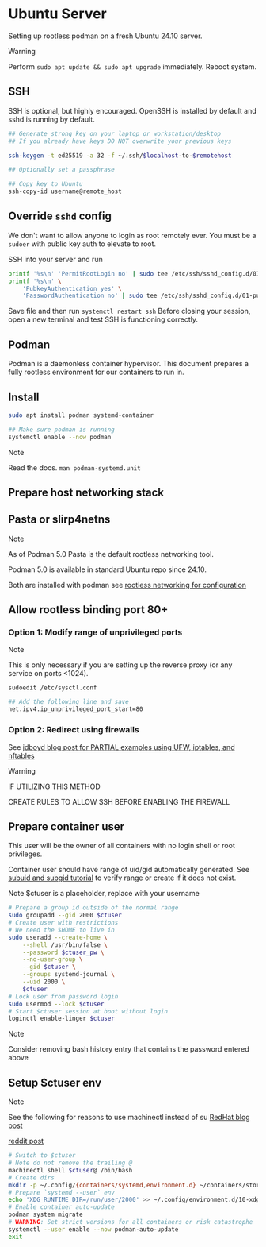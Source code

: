 # Ubuntu Server

Setting up rootless podman on a fresh Ubuntu 24.10 server.

> [!WARNING]
> Perform `sudo apt update && sudo apt upgrade` immediately. Reboot system.

## SSH

SSH is optional, but highly encouraged. OpenSSH is installed by default and sshd
is running by default.

```bash
## Generate strong key on your laptop or workstation/desktop
## If you already have keys DO NOT overwrite your previous keys

ssh-keygen -t ed25519 -a 32 -f ~/.ssh/$localhost-to-$remotehost

## Optionally set a passphrase

## Copy key to Ubuntu
ssh-copy-id username@remote_host
```

## Override `sshd` config

We don't want to allow anyone to login as root remotely ever. You must be a
`sudoer` with public key auth to elevate to root.

SSH into your server and run

```bash
printf '%s\n' 'PermitRootLogin no' | sudo tee /etc/ssh/sshd_config.d/01-root.conf
printf '%s\n' \
    'PubkeyAuthentication yes' \
    'PasswordAuthentication no' | sudo tee /etc/ssh/sshd_config.d/01-pubkey.conf
```

Save file and then run `systemctl restart ssh` Before closing your session, open
a new terminal and test SSH is functioning correctly.

## Podman

Podman is a daemonless container hypervisor. This document prepares a fully
rootless environment for our containers to run in.

## Install

```bash
sudo apt install podman systemd-container

## Make sure podman is running
systemctl enable --now podman
```

> [!NOTE]
> Read the docs. `man podman-systemd.unit`

## Prepare host networking stack

## Pasta or slirp4netns

> [!NOTE]
> As of Podman 5.0 Pasta is the default rootless networking tool.
>
> Podman 5.0 is available in standard Ubuntu repo since 24.10.
>
> Both are installed with podman see
> [rootless networking for configuration](https://github.com/containers/podman/blob/main/docs/tutorials/rootless_tutorial.md#networking-configuration)

## Allow rootless binding port 80+

### Option 1: Modify range of unprivileged ports

> [!NOTE]
> This is only necessary if you are setting up the reverse proxy (or any service
> on ports <1024).

`sudoedit /etc/sysctl.conf`

```bash
## Add the following line and save
net.ipv4.ip_unprivileged_port_start=80
```

### Option 2: Redirect using firewalls

See
[jdboyd blog post for PARTIAL examples using UFW, iptables, and nftables](https://blog.jdboyd.net/2024/05/exposing-privileged-ports-with-podman/)

> [!WARNING]
> IF UTILIZING THIS METHOD
>
> CREATE RULES TO ALLOW SSH BEFORE ENABLING THE FIREWALL

## Prepare container user

This user will be the owner of all containers with no login shell or root
privileges.

Container user should have range of uid/gid automatically generated. See
[subuid and subgid tutorial](https://github.com/containers/podman/blob/main/docs/tutorials/rootless_tutorial.md#etcsubuid-and-etcsubgid-configuration)
to verify range or create if it does not exist.

Note $ctuser is a placeholder, replace with your username

```bash
# Prepare a group id outside of the normal range
sudo groupadd --gid 2000 $ctuser
# Create user with restrictions
# We need the $HOME to live in
sudo useradd --create-home \
    --shell /usr/bin/false \
    --password $ctuser_pw \
    --no-user-group \
    --gid $ctuser \
    --groups systemd-journal \
    --uid 2000 \
    $ctuser
# Lock user from password login
sudo usermod --lock $ctuser
# Start $ctuser session at boot without login
loginctl enable-linger $ctuser
```

> [!NOTE]
> Consider removing bash history entry that contains the password entered above

## Setup $ctuser env

> [!NOTE]
> See the following for reasons to use machinectl instead of su
> [RedHat blog post](https://www.redhat.com/en/blog/sudo-rootless-podman)
>
> [reddit post](https://old.reddit.com/r/linuxadmin/comments/rxrczr/in_interesting_tidbit_i_just_learned_about_the/)

```bash
# Switch to $ctuser
# Note do not remove the trailing @
machinectl shell $ctuser@ /bin/bash
# Create dirs
mkdir -p ~/.config/{containers/systemd,environment.d} ~/containers/storage
# Prepare `systemd --user` env
echo 'XDG_RUNTIME_DIR=/run/user/2000' >> ~/.config/environment.d/10-xdg.conf
# Enable container auto-update
podman system migrate
# WARNING: Set strict versions for all containers or risk catastrophe
systemctl --user enable --now podman-auto-update
exit
```
